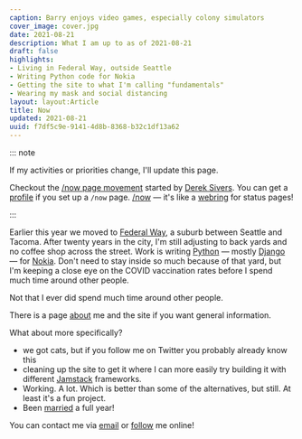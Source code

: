 ```yaml
---
caption: Barry enjoys video games, especially colony simulators
cover_image: cover.jpg
date: 2021-08-21
description: What I am up to as of 2021-08-21
draft: false
highlights:
- Living in Federal Way, outside Seattle
- Writing Python code for Nokia
- Getting the site to what I'm calling "fundamentals"
- Wearing my mask and social distancing
layout: layout:Article
title: Now
updated: 2021-08-21
uuid: f7df5c9e-9141-4d8b-8368-b32c1df13a62
---
```


::: note

If my activities or priorities change, I'll update this page.

[nowff]: https://sivers.org/nowff
[Derek Sivers]: https://sivers.org
[profile]: https://nownownow.com/p/2ugf
[/now]: https://nownownow.com
[webring]: https://en.wikipedia.org/wiki/Webring

Checkout the [/now page movement][nowff] started by [Derek Sivers][]. You can get a
[profile][] if you set up a `/now` page.
[/now][] — it's like a [webring][] for status pages!

:::

[Federal Way]: https://www.cityoffederalway.com/
[Python]: /tags/python
[Django]: https://djangoproject.com
[Nokia]: https://www.nokia.com/

Earlier this year we moved to [Federal Way][], a suburb between Seattle and Tacoma.
After twenty years in the city, I'm still adjusting to back yards and no coffee shop across the street.
Work is writing [Python][] — mostly [Django][] — for [Nokia][].
Don't need to stay inside so much because of that yard, but I'm keeping a close eye on the COVID
vaccination rates before I spend much time around other people.

Not that I ever did spend much time around other people.

[about]: /about/

There is a page [about][] me and the site if you want general information.

[married]: /post/2020/03/got-married-yesterday/

What about more specifically?

* we got cats, but if you follow me on Twitter you probably already know this
* cleaning up the site to get it where I can more easily try building it with
  different [Jamstack](https://jamstack.com) frameworks.
* Working. A lot. Which is better than some of the alternatives, but still. At least it's a fun
  project.
* Been [married][] a full year!

[email]: mailto:brianwisti@pobox.com
[follow]: /follow/

You can contact me via [email][] or [follow][] me online!